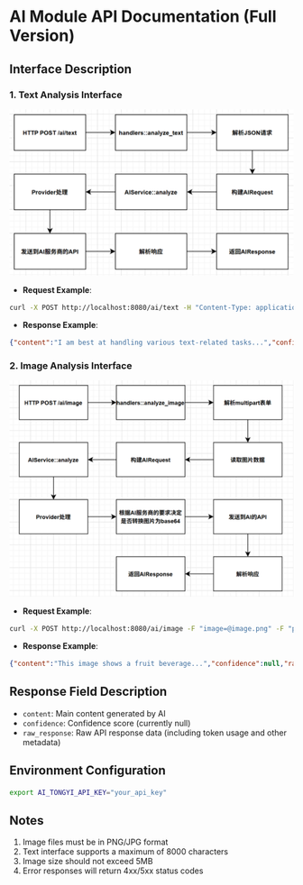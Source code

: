 # AI Module API Documentation (Full Version)

## Interface Description

### 1. Text Analysis Interface

![text](text.png)

- **Request Example**:
```bash
curl -X POST http://localhost:8080/ai/text -H "Content-Type: application/json" -d "{\"input\":{\"type\":\"Text\",\"content\":\"What are you best at?\"},\"model\":\"qwen-turbo\"}"
```
- **Response Example**:
```json
{"content":"I am best at handling various text-related tasks...","confidence":null,"raw_response":{"output":{"finish_reason":"stop","text":"I am best at handling various text-related tasks..."},"usage":{"total_tokens":53,"output_tokens":40,"input_tokens":13}}}
```

### 2. Image Analysis Interface

![image](image.png)

- **Request Example**:
```bash
curl -X POST http://localhost:8080/ai/image -F "image=@image.png" -F "prompt=Please analyze the content of this image" -F "model=qwen-vl-max"
```
- **Response Example**:
```json
{"content":"This image shows a fruit beverage...","confidence":null,"raw_response":{"output":{"choices":[{"finish_reason":"stop","message":{"role":"assistant","content":[{"text":"This image shows a fruit beverage..."}]}}]},"usage":{"input_tokens_details":{"text_tokens":24,"image_tokens":128},"total_tokens":258}}}
```

## Response Field Description
- `content`: Main content generated by AI
- `confidence`: Confidence score (currently null)
- `raw_response`: Raw API response data (including token usage and other metadata)

## Environment Configuration
```bash
export AI_TONGYI_API_KEY="your_api_key"
```

## Notes
1. Image files must be in PNG/JPG format
2. Text interface supports a maximum of 8000 characters
3. Image size should not exceed 5MB
4. Error responses will return 4xx/5xx status codes